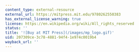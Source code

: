 ```yaml
---
content_type: external-resource
external_url: https://mitpress.mit.edu/9780262550383
has_external_license_warning: true
license: https://en.wikipedia.org/wiki/All_rights_reserved
status: ''
title: '![Buy at MIT Press](/images/mp_logo.gif)'
uid: 207309ce-3c78-4881-94f4-1e974c0019b4
wayback_url: ''
---
```

